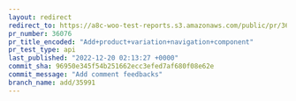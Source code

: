 ```yaml
---
layout: redirect
redirect_to: https://a8c-woo-test-reports.s3.amazonaws.com/public/pr/36076/api/index.html
pr_number: 36076
pr_title_encoded: "Add+product+variation+navigation+component"
pr_test_type: api
last_published: "2022-12-20 02:13:27 +0000"
commit_sha: 96950e345f54b251662ecc3efed7af680f08e62e
commit_message: "Add comment feedbacks"
branch_name: add/35991
---
```

